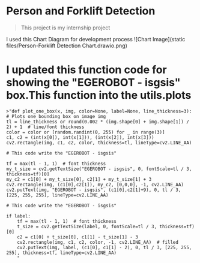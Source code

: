 # Person and Forklift Detection

> This project is my internship project

I used this Chart Diagram for development process
![Chart Image](static files/Person-Forklift Detection Chart.drawio.png)

# I updated this function code for showing the "EGEROBOT - isgsis" box.This function into the utils.plots
    >"def plot_one_box(x, img, color=None, label=None, line_thickness=3):
    # Plots one bounding box on image img
    tl = line_thickness or round(0.002 * (img.shape[0] + img.shape[1]) / 2) + 1  # line/font thickness
    color = color or [random.randint(0, 255) for _ in range(3)]
    c1, c2 = (int(x[0]), int(x[1])), (int(x[2]), int(x[3]))
    cv2.rectangle(img, c1, c2, color, thickness=tl, lineType=cv2.LINE_AA)
    
    # This code write the "EGEROBOT - isgsis"
    
    tf = max(tl - 1, 1)  # font thickness
    my_t_size = cv2.getTextSize("EGEROBOT - isgsis", 0, fontScale=tl / 3, thickness=tf)[0]
    my_c2 = c1[0] + my_t_size[0], c2[1] + my_t_size[1] + 3
    cv2.rectangle(img, (c1[0],c2[1]), my_c2, [0,0,0], -1, cv2.LINE_AA)
    cv2.putText(img, "EGEROBOT - isgsis", (c1[0],c2[1]+9), 0, tl / 3, [225, 255, 255], lineType=cv2.LINE_AA)
    
    # This code write the "EGEROBOT - isgsis"

    if label:
        tf = max(tl - 1, 1)  # font thickness
        t_size = cv2.getTextSize(label, 0, fontScale=tl / 3, thickness=tf)[0]
        c2 = c1[0] + t_size[0], c1[1] - t_size[1] - 3
        cv2.rectangle(img, c1, c2, color, -1, cv2.LINE_AA)  # filled
        cv2.putText(img, label, (c1[0], c1[1] - 2), 0, tl / 3, [225, 255, 255], thickness=tf, lineType=cv2.LINE_AA)
        "
